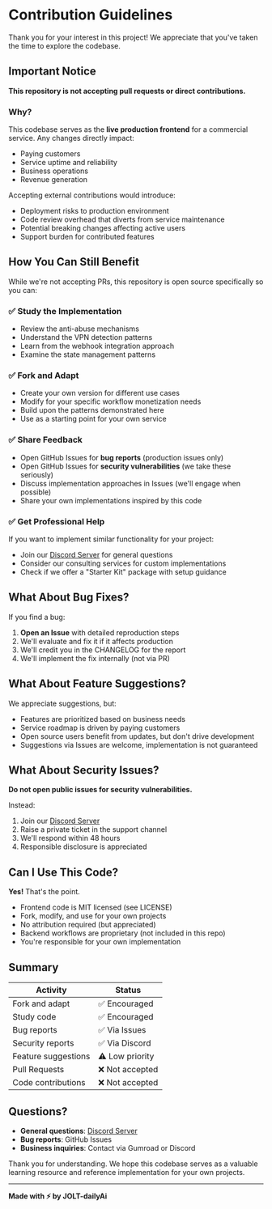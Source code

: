 # Contribution Guidelines

Thank you for your interest in this project! We appreciate that you've taken the time to explore the codebase.

## Important Notice

**This repository is not accepting pull requests or direct contributions.**

### Why?

This codebase serves as the **live production frontend** for a commercial service. Any changes directly impact:
- Paying customers
- Service uptime and reliability
- Business operations
- Revenue generation

Accepting external contributions would introduce:
- Deployment risks to production environment
- Code review overhead that diverts from service maintenance
- Potential breaking changes affecting active users
- Support burden for contributed features

## How You Can Still Benefit

While we're not accepting PRs, this repository is open source specifically so you can:

### ✅ **Study the Implementation**
- Review the anti-abuse mechanisms
- Understand the VPN detection patterns
- Learn from the webhook integration approach
- Examine the state management patterns

### ✅ **Fork and Adapt**
- Create your own version for different use cases
- Modify for your specific workflow monetization needs
- Build upon the patterns demonstrated here
- Use as a starting point for your own service

### ✅ **Share Feedback**
- Open GitHub Issues for **bug reports** (production issues only)
- Open GitHub Issues for **security vulnerabilities** (we take these seriously)
- Discuss implementation approaches in Issues (we'll engage when possible)
- Share your own implementations inspired by this code

### ✅ **Get Professional Help**
If you want to implement similar functionality for your project:
- Join our [Discord Server](https://discord.gg/AEJvSEWcZk) for general questions
- Consider our consulting services for custom implementations
- Check if we offer a "Starter Kit" package with setup guidance

## What About Bug Fixes?

If you find a bug:
1. **Open an Issue** with detailed reproduction steps
2. We'll evaluate and fix it if it affects production
3. We'll credit you in the CHANGELOG for the report
4. We'll implement the fix internally (not via PR)

## What About Feature Suggestions?

We appreciate suggestions, but:
- Features are prioritized based on business needs
- Service roadmap is driven by paying customers
- Open source users benefit from updates, but don't drive development
- Suggestions via Issues are welcome, implementation is not guaranteed

## What About Security Issues?

**Do not open public issues for security vulnerabilities.**

Instead:
1. Join our [Discord Server](https://discord.gg/AEJvSEWcZk)
2. Raise a private ticket in the support channel
3. We'll respond within 48 hours
4. Responsible disclosure is appreciated

## Can I Use This Code?

**Yes!** That's the point.

- Frontend code is MIT licensed (see LICENSE)
- Fork, modify, and use for your own projects
- No attribution required (but appreciated)
- Backend workflows are proprietary (not included in this repo)
- You're responsible for your own implementation

## Summary

| Activity | Status |
|----------|--------|
| Fork and adapt | ✅ Encouraged |
| Study code | ✅ Encouraged |
| Bug reports | ✅ Via Issues |
| Security reports | ✅ Via Discord |
| Feature suggestions | ⚠️ Low priority |
| Pull Requests | ❌ Not accepted |
| Code contributions | ❌ Not accepted |

## Questions?

- **General questions**: [Discord Server](https://discord.gg/AEJvSEWcZk)
- **Bug reports**: GitHub Issues
- **Business inquiries**: Contact via Gumroad or Discord

Thank you for understanding. We hope this codebase serves as a valuable learning resource and reference implementation for your own projects.

---

**Made with ⚡ by JOLT-dailyAi**
